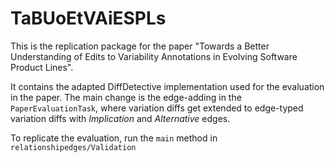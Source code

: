 # TaBUoEtVAiESPLs

This is the replication package for the paper "Towards a Better Understanding of Edits to Variability Annotations in Evolving Software Product Lines".

It contains the adapted DiffDetective implementation used for the evaluation in the paper.
The main change is the edge-adding in the `PaperEvaluationTask`, where variation diffs get extended to edge-typed variation diffs with *Implication* and *Alternative* edges.

To replicate the evaluation, run the `main` method in `relationshipedges/Validation`
